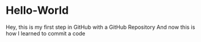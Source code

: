 # Hello-World
Hey, this is my first step in GitHub with a GitHub Repository
And now this is how I learned to commit a code
